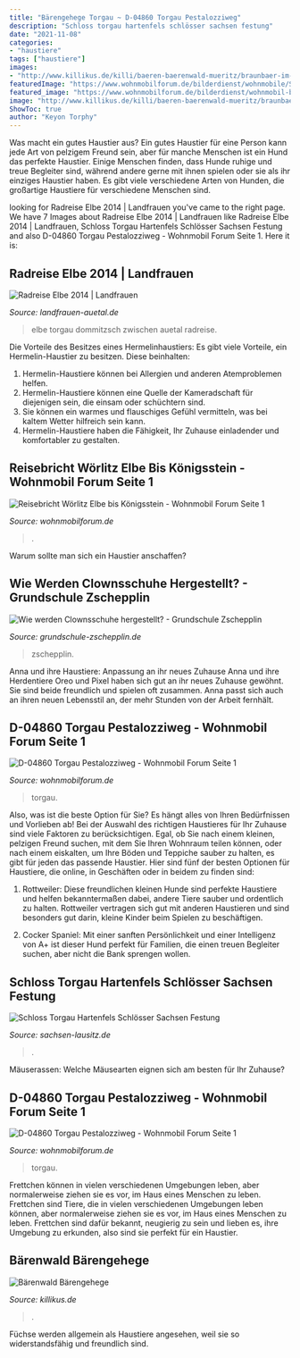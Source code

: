 ```yaml
---
title: "Bärengehege Torgau ~ D-04860 Torgau Pestalozziweg"
description: "Schloss torgau hartenfels schlösser sachsen festung"
date: "2021-11-08"
categories:
- "haustiere"
tags: ["haustiere"]
images:
- "http://www.killikus.de/killi/baeren-baerenwald-mueritz/braunbaer-im-wald.jpg"
featuredImage: "https://www.wohnmobilforum.de/bilderdienst/wohnmobile/Schild-Stellplatz-Torgau_26166_8727.JPG"
featured_image: "https://www.wohnmobilforum.de/bilderdienst/wohnmobil-bilder/Torgau_8521.jpg"
image: "http://www.killikus.de/killi/baeren-baerenwald-mueritz/braunbaer-im-wald.jpg"
ShowToc: true
author: "Keyon Torphy"
---
```



Was macht ein gutes Haustier aus?
Ein gutes Haustier für eine Person kann jede Art von pelzigem Freund sein, aber für manche Menschen ist ein Hund das perfekte Haustier. Einige Menschen finden, dass Hunde ruhige und treue Begleiter sind, während andere gerne mit ihnen spielen oder sie als ihr einziges Haustier haben. Es gibt viele verschiedene Arten von Hunden, die großartige Haustiere für verschiedene Menschen sind.

	

		
looking for Radreise Elbe 2014 | Landfrauen you've came to the right page. We have 7 Images about Radreise Elbe 2014 | Landfrauen like Radreise Elbe 2014 | Landfrauen, Schloss Torgau Hartenfels Schlösser Sachsen Festung and also D-04860 Torgau Pestalozziweg - Wohnmobil Forum Seite 1. Here it is:
		
    
## Radreise Elbe 2014 | Landfrauen

<img loading=lazy src="http://www.landfrauen-auetal.de/medien/bilder/an_der_elbe_zwischen_dommitzsch_und_torgau_small_[1].jpg?20140915142842" onerror="this.onerror=null;this.src='https://tse2.mm.bing.net/th?id=OIP.drhGAHxtRc8v2_yLQ78QrwHaFj&amp;pid=15.1';" alt="Radreise Elbe 2014 | Landfrauen">

_Source: landfrauen-auetal.de_

>elbe torgau dommitzsch zwischen auetal radreise. 

	

Die Vorteile des Besitzes eines Hermelinhaustiers:
Es gibt viele Vorteile, ein Hermelin-Haustier zu besitzen. Diese beinhalten:
1. Hermelin-Haustiere können bei Allergien und anderen Atemproblemen helfen.
2. Hermelin-Haustiere können eine Quelle der Kameradschaft für diejenigen sein, die einsam oder schüchtern sind.
3. Sie können ein warmes und flauschiges Gefühl vermitteln, was bei kaltem Wetter hilfreich sein kann.
4. Hermelin-Haustiere haben die Fähigkeit, Ihr Zuhause einladender und komfortabler zu gestalten.

    
## Reisebricht Wörlitz Elbe Bis Königsstein - Wohnmobil Forum Seite 1

<img loading=lazy src="https://www.wohnmobilforum.de/bilderdienst/wohnmobil-bilder/Torgau_8521.jpg" onerror="this.onerror=null;this.src='https://tse4.mm.bing.net/th?id=OIP.w1cIG_-EOOU_sTzIGoAf4QHaE7&amp;pid=15.1';" alt="Reisebricht Wörlitz Elbe bis Königsstein - Wohnmobil Forum Seite 1">

_Source: wohnmobilforum.de_

>. 

	

Warum sollte man sich ein Haustier anschaffen?

    
## Wie Werden Clownsschuhe Hergestellt? - Grundschule Zschepplin

<img loading=lazy src="http://www.grundschule-zschepplin.de/images/news/20171023/baeren-gehaege-001.jpg" onerror="this.onerror=null;this.src='https://tse2.mm.bing.net/th?id=OIP.3cmybYykECCXxJhcwwZivQHaEK&amp;pid=15.1';" alt="Wie werden Clownsschuhe hergestellt? - Grundschule Zschepplin">

_Source: grundschule-zschepplin.de_

>zschepplin. 

	

Anna und ihre Haustiere: Anpassung an ihr neues Zuhause
Anna und ihre Herdentiere Oreo und Pixel haben sich gut an ihr neues Zuhause gewöhnt. Sie sind beide freundlich und spielen oft zusammen. Anna passt sich auch an ihren neuen Lebensstil an, der mehr Stunden von der Arbeit fernhält.

    
## D-04860 Torgau Pestalozziweg - Wohnmobil Forum Seite 1

<img loading=lazy src="https://www.wohnmobilforum.de/bilderdienst/wohnmobile/Schild-Stellplatz-Torgau_26166_8727.JPG" onerror="this.onerror=null;this.src='https://tse4.mm.bing.net/th?id=OIP.k5FJZqQinOI6Pv2qpfkbzwHaEK&amp;pid=15.1';" alt="D-04860 Torgau Pestalozziweg - Wohnmobil Forum Seite 1">

_Source: wohnmobilforum.de_

>torgau. 

	

Also, was ist die beste Option für Sie? Es hängt alles von Ihren Bedürfnissen und Vorlieben ab!
Bei der Auswahl des richtigen Haustieres für Ihr Zuhause sind viele Faktoren zu berücksichtigen. Egal, ob Sie nach einem kleinen, pelzigen Freund suchen, mit dem Sie Ihren Wohnraum teilen können, oder nach einem eiskalten, um Ihre Böden und Teppiche sauber zu halten, es gibt für jeden das passende Haustier. Hier sind fünf der besten Optionen für Haustiere, die online, in Geschäften oder in beidem zu finden sind:
1) Rottweiler: Diese freundlichen kleinen Hunde sind perfekte Haustiere und helfen bekanntermaßen dabei, andere Tiere sauber und ordentlich zu halten. Rottweiler vertragen sich gut mit anderen Haustieren und sind besonders gut darin, kleine Kinder beim Spielen zu beschäftigen.

2) Cocker Spaniel: Mit einer sanften Persönlichkeit und einer Intelligenz von A+ ist dieser Hund perfekt für Familien, die einen treuen Begleiter suchen, aber nicht die Bank sprengen wollen.

    
## Schloss Torgau Hartenfels Schlösser Sachsen Festung

<img loading=lazy src="https://www.sachsen-lausitz.de/elbe-region/bilder/braunbaer1380829.jpg" onerror="this.onerror=null;this.src='https://tse4.mm.bing.net/th?id=OIP.31C7zvARrNW8OUOpl9jo4wHaFj&amp;pid=15.1';" alt="Schloss Torgau Hartenfels Schlösser Sachsen Festung">

_Source: sachsen-lausitz.de_

>. 

	

Mäuserassen: Welche Mäusearten eignen sich am besten für Ihr Zuhause?

    
## D-04860 Torgau Pestalozziweg - Wohnmobil Forum Seite 1

<img loading=lazy src="https://www.wohnmobilforum.de/bilderdienst/wohnmobile/Stellplatz-Torgau_26166_7a5f.JPG" onerror="this.onerror=null;this.src='https://tse1.mm.bing.net/th?id=OIP.wA7ihgXhkU_gO_8VMSurcQHaEK&amp;pid=15.1';" alt="D-04860 Torgau Pestalozziweg - Wohnmobil Forum Seite 1">

_Source: wohnmobilforum.de_

>torgau. 

	

Frettchen können in vielen verschiedenen Umgebungen leben, aber normalerweise ziehen sie es vor, im Haus eines Menschen zu leben.
Frettchen sind Tiere, die in vielen verschiedenen Umgebungen leben können, aber normalerweise ziehen sie es vor, im Haus eines Menschen zu leben. Frettchen sind dafür bekannt, neugierig zu sein und lieben es, ihre Umgebung zu erkunden, also sind sie perfekt für ein Haustier.

    
## Bärenwald Bärengehege

<img loading=lazy src="http://www.killikus.de/killi/baeren-baerenwald-mueritz/braunbaer-im-wald.jpg" onerror="this.onerror=null;this.src='https://tse4.mm.bing.net/th?id=OIP.AAC6pKooJIj8j42-gAAmqwHaDy&amp;pid=15.1';" alt="Bärenwald Bärengehege">

_Source: killikus.de_

>. 

	

Füchse werden allgemein als Haustiere angesehen, weil sie so widerstandsfähig und freundlich sind.

